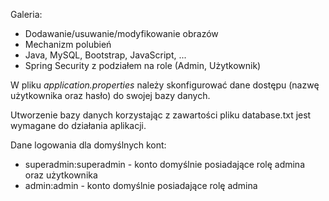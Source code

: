 Galeria:
- Dodawanie/usuwanie/modyfikowanie obrazów
- Mechanizm polubień
- Java, MySQL, Bootstrap, JavaScript, ...
- Spring Security z podziałem na role (Admin, Użytkownik)


W pliku _application.properties_ należy skonfigurować dane dostępu (nazwę użytkownika oraz hasło) do swojej bazy danych.


Utworzenie bazy danych korzystając z zawartości pliku database.txt jest wymagane do działania aplikacji.


Dane logowania dla domyślnych kont:
- superadmin:superadmin - konto domyślnie posiadające rolę admina oraz użytkownika
- admin:admin - konto domyślnie posiadające rolę admina
